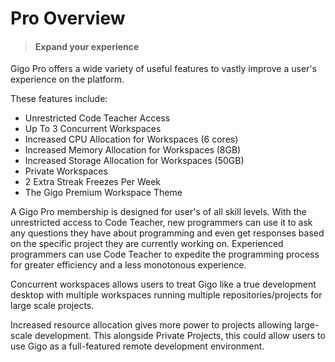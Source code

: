 # Pro Overview
>#### Expand your experience


Gigo Pro offers a wide variety of useful features to vastly improve a user's experience on the platform.

These features include:
- Unrestricted Code Teacher Access
- Up To 3 Concurrent Workspaces
- Increased CPU Allocation for Workspaces (6 cores)
- Increased Memory Allocation for Workspaces (8GB)
- Increased Storage Allocation for Workspaces (50GB)
- Private Workspaces
- 2 Extra Streak Freezes Per Week
- The Gigo Premium Workspace Theme

A Gigo Pro membership is designed for user's of all skill levels.  With the unrestricted access to Code Teacher, new programmers can use it to ask any questions they have about programming and even get responses based on the specific project they are currently working on. Experienced programmers can use Code Teacher to expedite the programming process for greater efficiency and a less monotonous experience.


Concurrent workspaces allows users to treat Gigo like a true development desktop with multiple workspaces running multiple repositories/projects for large scale projects.

Increased resource allocation gives more power to projects allowing large-scale development. This alongside Private Projects, this could allow users to use Gigo as a full-featured remote development environment.



